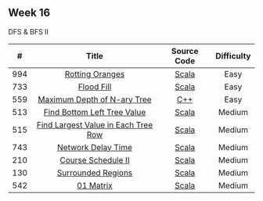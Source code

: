 ## Week 16

DFS & BFS II

| # | Title | Source Code | Difficulty |
|:---:|:---:|:---:|:---:|
| 994 | [Rotting Oranges](https://leetcode-cn.com/problems/rotting-oranges/) | [Scala](https://github.com/Somainer/stca-weekly-challenge/tree/master/week16/1036-rotting-oranges/orangesRotting.scala) | Easy |
| 733 | [Flood Fill](https://leetcode-cn.com/problems/flood-fill/) | [Scala](https://github.com/Somainer/stca-weekly-challenge/tree/master/week16/733-flood-fill/floodFill.scala) | Easy |
| 559 | [Maximum Depth of N-ary Tree](https://leetcode-cn.com/problems/maximum-depth-of-n-ary-tree/) | [C++](https://github.com/Somainer/stca-weekly-challenge/tree/master/week16/774-maximum-depth-of-n-ary-tree/maxDepth.cpp) | Easy |
| 513 | [Find Bottom Left Tree Value](https://leetcode-cn.com/problems/find-bottom-left-tree-value/) | [Scala](https://github.com/Somainer/stca-weekly-challenge/tree/master/week16/513-find-bottom-left-tree-value/findBottomLeftValue.scala) | Medium |
| 515 | [Find Largest Value in Each Tree Row](https://leetcode-cn.com/problems/find-largest-value-in-each-tree-row/) | [Scala](https://github.com/Somainer/stca-weekly-challenge/tree/master/week16/515-find-largest-value-in-each-tree-row/largestValues.scala) | Medium |
| 743 | [Network Delay Time](https://leetcode-cn.com/problems/network-delay-time/) | [Scala](https://github.com/Somainer/stca-weekly-challenge/tree/master/week16/744-network-delay-time/networkDelayTime.scala) | Medium |
| 210 | [Course Schedule II](https://leetcode-cn.com/problems/course-schedule-ii/) | [Scala](https://github.com/Somainer/stca-weekly-challenge/tree/master/week16/210-course-schedule-ii/findOrder.scala) | Medium |
| 130 | [Surrounded Regions](https://leetcode-cn.com/problems/surrounded-regions/) | [Scala](https://github.com/Somainer/stca-weekly-challenge/tree/master/week16/130-surrounded-regions/solve.scala) | Medium |
| 542 | [01 Matrix](https://leetcode-cn.com/problems/01-matrix/) | [Scala](https://github.com/Somainer/stca-weekly-challenge/tree/master/week16/542-01-matrix/updateMatrix.scala) | Medium |
